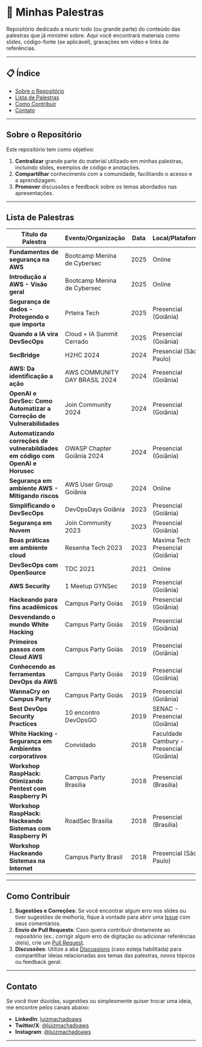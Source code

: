 # 🎤 Minhas Palestras

Repositório dedicado a reunir todo (ou grande parte) do conteúdo das palestras que já ministrei sobre. Aqui você encontrará materiais como slides, código-fonte (se aplicável), gravações em vídeo e links de referências.

---

## 📋 Índice
- [Sobre o Repositório](#sobre-o-repositório)
- [Lista de Palestras](#lista-de-palestras)
- [Como Contribuir](#como-contribuir)
- [Contato](#contato)

---

## Sobre o Repositório
Este repositório tem como objetivo:
1. **Centralizar** grande parte do material utilizado em minhas palestras, incluindo slides, exemplos de código e anotações.
2. **Compartilhar** conhecimento com a comunidade, facilitando o acesso e a aprendizagem.
3. **Promover** discussões e feedback sobre os temas abordados nas apresentações.

---

## Lista de Palestras

| Título da Palestra | Evento/Organização               | Data       | Local/Plataforma             | Slides          
| ------------------ | --------------------------------- | ---------- | ---------------------------- | ---------------
| **Fundamentos de segurança na AWS**    | Bootcamp Menina de Cybersec | 2025 | Online | [Link para Slides](https://github.com/crypto-br/talks/blob/main/slides/BOOTCAMP%20-%20MCS%20-%20D3.pdf) |  |
| **Introdução a AWS - Visão geral**    | Bootcamp Menina de Cybersec | 2025 | Online | [Link para Slides](https://github.com/crypto-br/talks/blob/main/slides/BOOTCAMP%20-%20MCS-1.pdf) |  |
| **Segurança de dados - Protegendo o que importa**    | Prteira Tech | 2025 | Presencial (Goiânia) | [Link para Slides](https://github.com/crypto-br/talks/blob/main/slides/Seguran%C3%A7a%20Digital%20e%20Backup_%20Protegendo%20o%20que%20Importa.pdf) |  |
| **Quando a IA vira DevSecOps**    | Cloud + IA Summit Cerrado | 2025 | Presencial (Goiânia) | [Link para Slides](https://github.com/crypto-br/cloud_summit_cerrado_2025/blob/main/CLOUD_SUMMIT_CERRADO_2025.pdf) |  |
| **SecBridge**    | H2HC 2024 | 2024 | Presencial (São Paulo) | [Link para Slides](https://github.com/crypto-br/talks/blob/main/slides/H2HC%20-%202024%20-%20Cloud%20Village%20-%20SecBridge.pdf) |  |
| **AWS: Da identificação a ação**    | AWS COMMUNITY DAY BRASIL 2024 | 2024 | Presencial (Goiânia) | [Link para Slides](https://github.com/crypto-br/AWS_COMMUNITY_DAY_2024/blob/main/conteudo/AWS_COMMUNITY_DAY_GO_2024.pdf) |  |
| **OpenAI e DevSec: Como Automatizar a Correção de Vulnerabilidades**    | Join Community 2024 | 2024 | Presencial (Goiânia) | [Link para Slides](https://github.com/crypto-br/talks/blob/main/slides/Join%20Community%202024.pdf) |  |
| **Automatizando correções de vulnerabildiades em código com OpenAI e Horusec**    | OWASP Chapter Goiânia 2024 | 2024 | Presencial (Goiânia) | [Link para Slides](https://github.com/crypto-br/owasp-go-2024/blob/main/OWASP-GO-2024-1.pdf) |  |
| **Segurança em ambiente AWS - Mitigando riscos**    | AWS User Group Goiânia | 2024 | Online | [Link para Slides](https://github.com/crypto-br/talks/blob/main/slides/AWS%20UG%20GO%20-%20AWS%20Security.pdf) |  |
| **Simplificando o DevSecOps**    | DevOpsDays Goiânia | 2023 | Presencial (Goiânia) | [Link para Slides](https://github.com/crypto-br/DevOpsDays_Goiania) |  |
| **Segurança em Nuvem**    | Join Community 2023 | 2023 | Presencial (Goiânia) | [Link para Slides](https://github.com/crypto-br/talks/blob/main/slides/JoinCommunity%202023.pptx-1.pdf) |  |
| **Boas práticas em ambiente cloud**    | Resenha Tech 2023 | 2023 | Maxima Tech Presencial (Goiânia) | [Link para Slides](https://github.com/crypto-br/talks/blob/main/slides/ResenhaTech_2023.pptx.pdf) |  |
| **DevSecOps com OpenSource**    | TDC 2021 | 2021 | Online |  |  |
| **AWS Security**    | 1 Meetup GYNSec | 2019 | Presencial (Goiânia) |  |  |
| **Hackeando para fins acadêmicos**    | Campus Party Goiás | 2019 | Presencial (Goiânia) |  |  |
| **Desvendando o mundo White Hacking**    | Campus Party Goiás | 2019 | Presencial (Goiânia) |  |  |
| **Primeiros passos com Cloud AWS**    | Campus Party Goiás | 2019 | Presencial (Goiânia) | [Repositório](https://github.com/crypto-br/CPGOIAS) |  |
| **Conhecendo as ferramentas DevOps da AWS**    | Campus Party Goiás | 2019 | Presencial (Goiânia) |  |  |
| **WannaCry on Campus Party**    | Campus Party Goiás | 2019 | Presencial (Goiânia) |  |  |
| **Best DevOps Security Practices**    | 10 encontro DevOpsGO | 2019 | SENAC - Presencial (Goiânia) |  |  |
| **White Hacking - Segurança em Ambientes corporativos**    | Convidado | 2018 | Faculdade Cambury - Presencial (Goiânia) |  |  |
| **Workshop RaspHack: Otimizando Pentest com Raspberry Pi**    | Campus Party Brasilia | 2018 | Presencial (Brasilia) |  |  |
| **Workshop RaspHack: Hackeando Sistemas com Raspberry Pi**    | RoadSec Brasilia | 2018 | Presencial (Brasilia) |  |  |
| **Workshop Hackeando Sistemas na Internet**    | Campus Party Brasil | 2018 | Presencial (São Paulo) |  |  |


---

## Como Contribuir
1. **Sugestões e Correções**: Se você encontrar algum erro nos slides ou tiver sugestões de melhoria, fique à vontade para abrir uma [Issue](../../issues) com seus comentários.
2. **Envio de Pull Requests**: Caso queira contribuir diretamente ao repositório (ex.: corrigir algum erro de digitação ou adicionar referências úteis), crie um [Pull Request](../../pulls).  
3. **Discussões**: Utilize a aba [Discussions](../../discussions) (caso esteja habilitada) para compartilhar ideias relacionadas aos temas das palestras, novos tópicos ou feedback geral.

---

## Contato
Se você tiver dúvidas, sugestões ou simplesmente quiser trocar uma ideia, me encontre pelos canais abaixo:

- **LinkedIn**: [luizmachadoaws](https://linkedin.com/in/luizmachadoaws)  
- **Twitter/X**: [@luizmachadoaws](https://x.com/luizmachadoaws)  
- **Instagram**: [@luizmachadoaws](https://instagram.com/luizmachadoaws)

---
